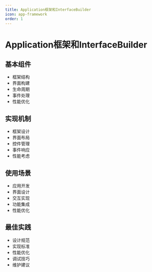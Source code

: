 ```yaml
---
title: Application框架和InterfaceBuilder
icon: app-framework
order: 1
---
```


# Application框架和InterfaceBuilder

## 基本组件
- 框架结构
- 界面构建
- 生命周期
- 事件处理
- 性能优化

## 实现机制
- 框架设计
- 界面布局
- 控件管理
- 事件响应
- 性能考虑

## 使用场景
- 应用开发
- 界面设计
- 交互实现
- 功能集成
- 性能优化

## 最佳实践
- 设计规范
- 实现标准
- 性能优化
- 调试技巧
- 维护建议
